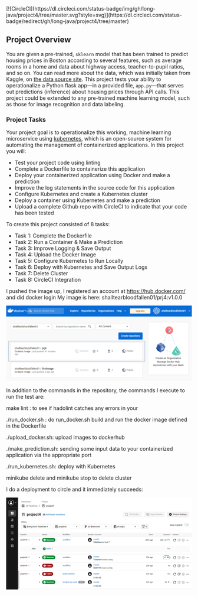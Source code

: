 <include a CircleCI status badge>
[![CircleCI](https://dl.circleci.com/status-badge/img/gh/long-java/project4/tree/master.svg?style=svg)](https://dl.circleci.com/status-badge/redirect/gh/long-java/project4/tree/master)

## Project Overview


You are given a pre-trained, `sklearn` model that has been trained to predict housing prices in Boston according to several features, such as average rooms in a home and data about highway access, teacher-to-pupil ratios, and so on. You can read more about the data, which was initially taken from Kaggle, on [the data source site](https://www.kaggle.com/c/boston-housing). This project tests your ability to operationalize a Python flask app—in a provided file, `app.py`—that serves out predictions (inference) about housing prices through API calls. This project could be extended to any pre-trained machine learning model, such as those for image recognition and data labeling.

### Project Tasks

Your project goal is to operationalize this working, machine learning microservice using [kubernetes](https://kubernetes.io/), which is an open-source system for automating the management of containerized applications. In this project you will:
* Test your project code using linting
* Complete a Dockerfile to containerize this application
* Deploy your containerized application using Docker and make a prediction
* Improve the log statements in the source code for this application
* Configure Kubernetes and create a Kubernetes cluster
* Deploy a container using Kubernetes and make a prediction
* Upload a complete Github repo with CircleCI to indicate that your code has been tested

To create this project consisted of 8 tasks:
* Task 1: Complete the Dockerfile
* Task 2: Run a Container & Make a Prediction
* Task 3: Improve Logging & Save Output
* Task 4: Upload the Docker Image
* Task 5: Configure Kubernetes to Run Locally
* Task 6: Deploy with Kubernetes and Save Output Logs
* Task 7: Delete Cluster
* Task 8: CircleCI Integration

I pushed the image up, I registered an account at https://hub.docker.com/ and did docker login
My image is here:
shalltearbloodfallen01/prj4:v1.0.0

![Alt text](image-1.png)

In addition to the commands in the repository, the commands I execute to run the test are:

make lint : to see if hadolint catches any errors in your

./run_docker.sh : do run_docker.sh build and run the docker image defined in the Dockerfile

./upload_docker.sh: upload images to dockerhub

./make_prediction.sh: sending some input data to your containerized application via the appropriate port

./run_kubernetes.sh: deploy with Kubernetes

minikube delete and minikube stop to delete cluster


I do a deployment to circle and it immediately succeeds:

![Alt text](image.png)

